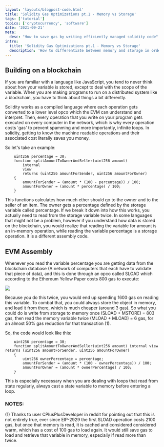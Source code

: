 ```yaml
---
layout: 'layouts/blogpost-code.html'
title: 'Solidity Gas Optimizations pt.1 - Memory vs Storage'
tags: ['tutorial']
topics: ['cryptocurrency', 'software']
date: '2021-09-21'
meta:
  desc: "How to save gas by writing efficiently managed solidity code"
intro:
  title: 'Solidity Gas Optimizations pt.1 - Memory vs Storage'
  description: 'How to differentiate between memory and storage in order to save money on gas while writing solidity.'
---
```

## Building on a blockchain
If you are familiar with a language like JavaScript, you tend to never think about how your variable is stored, except to deal with the scope of the variable. When you are making programs to run on a distributed system like a blockchain, you have to think about things a bit differently.

Solidity works as a compiled language where each operation gets converted to a lower level opco which the EVM can understand and interpret. Then, every operation that you write on your program gets executed on every computer in the network, which is why every operation costs 'gas' to prevent spamming and more importantly, infinite loops. In solidity, getting to know the machine readable operations and their associated cost literally saves you money.

So let's take an example:

```solidity
    uint256 percentage = 30;
    function splitAmountToOwnerAndSeller(uint256 amount)
        internal
        view
        returns (uint256 amountForSender, uint256 amountForOwner)
    {
        amountForSender = (amount * (100 - percentage)) / 100;
        amountForOwner = (amount * percentage) / 100;
    }
```

This functions calculates how much ether should go to the owner and to the seller of an item. The owner gets a percentage defined by the storage variable called percentage. If we break it down into how this works, you actually need to read from the storage variable twice. In some languages that might not be a problem, however if you understand how data is stored on the blockchain, you would realize that reading the variable for amount is an in-memory operation, while reading the variable percentage is a storage operation. It is a different assembly code.

## EVM Assembly
Whenever you read the variable percentage you are getting data from the blockchain database (A network of computers that each have to validate that piece of data), and this is done through an opco called SLOAD which according to the Ethereum Yellow Paper costs 800 gas to execute:

<div class="flex justify-center">
    <img src="/images/sgo1.png">
</div>

Because you do this twice, you would end up spending 1600 gas on reading this variable. To combat that, you could always store the object in memory, and load it from there, which is much cheaper (around 3 gas). So what you could do is write from storage to memory once (SLOAD + MSTORE) = 803 gas, then read the memory variable twice (MLOAD + MLOAD) = 6 gas, for an almost 50% gas reduction for that transaction (1).

So, the code would look like this:

```solidity
    uint256 percentage = 30;
    function splitAmountToOwnerAndSeller(uint256 amount) internal view returns (uint256 amountForSender, uint256 amountForOwner)
    {
        uint256 ownerPercentage = percentage;
        amountForSender = (amount * (100 - ownerPercentage)) / 100;
        amountForOwner = (amount * ownerPercentage) / 100;
    }
```

This is especially necessary when you are dealing with loops that read from state regularly, always cast a state variable to memory before entering a loop.

### NOTES:

(1) Thanks to user CPlusPlusDeveloper in reddit for pointing out that this is not entirely true, ever since EIP-2929 the first SLOAD operation costs 2100 gas, but once that memory is read, it is cached and considered considered warm, which has a cost of 100 gas to load again. It would still save gas to load and retrieve that variable in memory, especially if read more than twice.